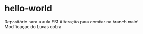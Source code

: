 # hello-world
Repositório para a aula ES1
Alteração para comitar na branch main!
Modificaçao do Lucas cobra
